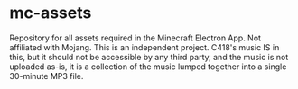# mc-assets
Repository for all assets required in the Minecraft Electron App. Not affiliated with Mojang. This is an independent project. C418's music IS in this, but it should not be accessible by any third party, and the music is not uploaded as-is, it is a collection of the music lumped together into a single 30-minute MP3 file. 
